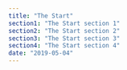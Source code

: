 ```yaml
---
title: "The Start"
section1: "The Start section 1"
section2: "The Start section 2"
section3: "The Start section 3"
section4: "The Start section 4"
date: "2019-05-04"
---
```

